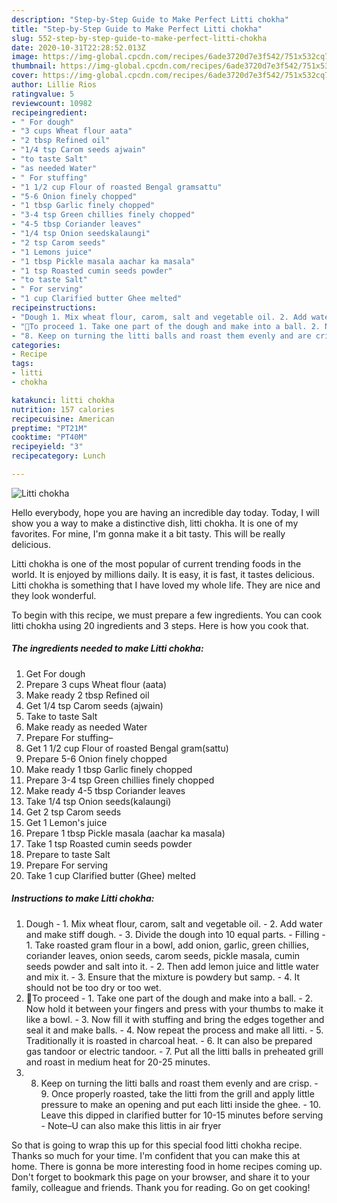 ```yaml
---
description: "Step-by-Step Guide to Make Perfect Litti chokha"
title: "Step-by-Step Guide to Make Perfect Litti chokha"
slug: 552-step-by-step-guide-to-make-perfect-litti-chokha
date: 2020-10-31T22:28:52.013Z
image: https://img-global.cpcdn.com/recipes/6ade3720d7e3f542/751x532cq70/litti-chokha-recipe-main-photo.jpg
thumbnail: https://img-global.cpcdn.com/recipes/6ade3720d7e3f542/751x532cq70/litti-chokha-recipe-main-photo.jpg
cover: https://img-global.cpcdn.com/recipes/6ade3720d7e3f542/751x532cq70/litti-chokha-recipe-main-photo.jpg
author: Lillie Rios
ratingvalue: 5
reviewcount: 10982
recipeingredient:
- " For dough"
- "3 cups Wheat flour aata"
- "2 tbsp Refined oil"
- "1/4 tsp Carom seeds ajwain"
- "to taste Salt"
- "as needed Water"
- " For stuffing"
- "1 1/2 cup Flour of roasted Bengal gramsattu"
- "5-6 Onion finely chopped"
- "1 tbsp Garlic finely chopped"
- "3-4 tsp Green chillies finely chopped"
- "4-5 tbsp Coriander leaves"
- "1/4 tsp Onion seedskalaungi"
- "2 tsp Carom seeds"
- "1 Lemons juice"
- "1 tbsp Pickle masala aachar ka masala"
- "1 tsp Roasted cumin seeds powder"
- "to taste Salt"
- " For serving"
- "1 cup Clarified butter Ghee melted"
recipeinstructions:
- "Dough 1. Mix wheat flour, carom, salt and vegetable oil. 2. Add water and make stiff dough. 3. Divide the dough into 10 equal parts. Filling 1. Take roasted gram flour in a bowl, add onion, garlic, green chillies, coriander leaves, onion seeds, carom seeds, pickle masala, cumin seeds powder and salt into it. 2. Then add lemon juice and little water and mix it. 3. Ensure that the mixture is powdery but samp. 4. It should not be too dry or too wet."
- "💝To proceed 1. Take one part of the dough and make into a ball. 2. Now hold it between your fingers and press with your thumbs to make it like a bowl. 3. Now fill it with stuffing and bring the edges together and seal it and make balls. 4. Now repeat the process and make all litti. 5. Traditionally it is roasted in charcoal heat. 6. It can also be prepared gas tandoor or electric tandoor. 7. Put all the litti balls in preheated grill and roast in medium heat for 20-25 minutes."
- "8. Keep on turning the litti balls and roast them evenly and are crisp. 9. Once properly roasted, take the litti from the grill and apply little pressure to make an opening and put each litti inside the ghee. 10. Leave this dipped in clarified butter for 10-15 minutes before serving Note–U can also make this littis in air fryer"
categories:
- Recipe
tags:
- litti
- chokha

katakunci: litti chokha 
nutrition: 157 calories
recipecuisine: American
preptime: "PT21M"
cooktime: "PT40M"
recipeyield: "3"
recipecategory: Lunch

---
```



![Litti chokha](https://img-global.cpcdn.com/recipes/6ade3720d7e3f542/751x532cq70/litti-chokha-recipe-main-photo.jpg)

Hello everybody, hope you are having an incredible day today. Today, I will show you a way to make a distinctive dish, litti chokha. It is one of my favorites. For mine, I'm gonna make it a bit tasty. This will be really delicious.

Litti chokha is one of the most popular of current trending foods in the world. It is enjoyed by millions daily. It is easy, it is fast, it tastes delicious. Litti chokha is something that I have loved my whole life. They are nice and they look wonderful.




To begin with this recipe, we must prepare a few ingredients. You can cook litti chokha using 20 ingredients and 3 steps. Here is how you cook that.

<!--inarticleads1-->

##### The ingredients needed to make Litti chokha:

1. Get  For dough
1. Prepare 3 cups Wheat flour (aata)
1. Make ready 2 tbsp Refined oil
1. Get 1/4 tsp Carom seeds (ajwain)
1. Take to taste Salt
1. Make ready as needed Water
1. Prepare  For stuffing–
1. Get 1 1/2 cup Flour of roasted Bengal gram(sattu)
1. Prepare 5-6 Onion finely chopped
1. Make ready 1 tbsp Garlic finely chopped
1. Prepare 3-4 tsp Green chillies finely chopped
1. Make ready 4-5 tbsp Coriander leaves
1. Take 1/4 tsp Onion seeds(kalaungi)
1. Get 2 tsp Carom seeds
1. Get 1 Lemon&#39;s juice
1. Prepare 1 tbsp Pickle masala (aachar ka masala)
1. Take 1 tsp Roasted cumin seeds powder
1. Prepare to taste Salt
1. Prepare  For serving
1. Take 1 cup Clarified butter (Ghee) melted




<!--inarticleads2-->

##### Instructions to make Litti chokha:

1. Dough - 1. Mix wheat flour, carom, salt and vegetable oil. - 2. Add water and make stiff dough. - 3. Divide the dough into 10 equal parts. - Filling - 1. Take roasted gram flour in a bowl, add onion, garlic, green chillies, coriander leaves, onion seeds, carom seeds, pickle masala, cumin seeds powder and salt into it. - 2. Then add lemon juice and little water and mix it. - 3. Ensure that the mixture is powdery but samp. - 4. It should not be too dry or too wet.
1. 💝To proceed - 1. Take one part of the dough and make into a ball. - 2. Now hold it between your fingers and press with your thumbs to make it like a bowl. - 3. Now fill it with stuffing and bring the edges together and seal it and make balls. - 4. Now repeat the process and make all litti. - 5. Traditionally it is roasted in charcoal heat. - 6. It can also be prepared gas tandoor or electric tandoor. - 7. Put all the litti balls in preheated grill and roast in medium heat for 20-25 minutes.
1. 8. Keep on turning the litti balls and roast them evenly and are crisp. - 9. Once properly roasted, take the litti from the grill and apply little pressure to make an opening and put each litti inside the ghee. - 10. Leave this dipped in clarified butter for 10-15 minutes before serving - Note–U can also make this littis in air fryer




So that is going to wrap this up for this special food litti chokha recipe. Thanks so much for your time. I'm confident that you can make this at home. There is gonna be more interesting food in home recipes coming up. Don't forget to bookmark this page on your browser, and share it to your family, colleague and friends. Thank you for reading. Go on get cooking!
